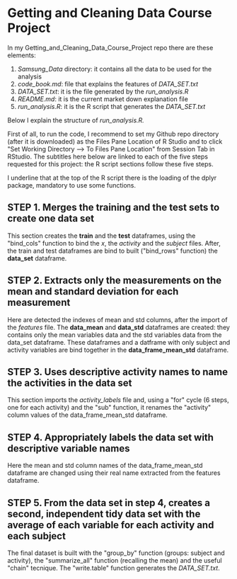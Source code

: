 # Getting and Cleaning Data Course Project

In my Getting_and_Cleaning_Data_Course_Project repo there are these elements:

1. *Samsung_Data* directory: it contains all the data to be used for the analysis
2. *code_book.md*: file that explains the features of *DATA_SET.txt*
2. *DATA_SET.txt*: it is the file generated by the *run_analysis.R*
3. *README.md*: it is the current market down explanation file
4. *run_analysis.R*: it is the R script that generates the *DATA_SET.txt*

Below I explain the structure of *run_analysis.R.* 

First of all, to run the code, I recommend to set my Github repo directory (after it is downloaded) as the Files Pane Location of R Studio and to click "Set Working Directory --> To Files Pane Location" from Session Tab in RStudio. The subtitles here below are linked to each of the five steps requested for this project: the R script sections follow these five steps. 

I underline that at the top of the R script there is the loading of the dplyr package, mandatory to use some functions. 

## STEP 1. Merges the training and the test sets to create one data set

This section creates the **train** and the **test** dataframes, using the "bind_cols" function to bind the *x*, the *activity* and the *subject* files. After, the train and test dataframes are bind to built ("bind_rows" function) the **data_set** dataframe.    

## STEP 2. Extracts only the measurements on the mean and standard deviation for each measurement

Here are detected the indexes of mean and std columns, after the import of the *features* file. The **data_mean** and **data_std** dataframes are created: they contains only the mean variables data and the std variables data from the data_set dataframe. These dataframes and a datframe with only subject and activity variables are bind together in the **data_frame_mean_std** dataframe. 

## STEP 3. Uses descriptive activity names to name the activities in the data set

This section imports the *activity_labels* file and, using a "for" cycle (6 steps, one for each activity) and the "sub" function, it renames the "activity" column values of the data_frame_mean_std dataframe. 

## STEP 4. Appropriately labels the data set with descriptive variable names

Here the mean and std column names of the data_frame_mean_std dataframe are changed using their real name extracted from the features dataframe.

## STEP 5.  From the data set in step 4, creates a second, independent tidy data set with the average of each variable for each activity and each subject

The final dataset is built with the "group_by" function (groups: subject and activity), the "summarize_all" function (recalling the mean) and the useful "chain" tecnique. The "write.table" function generates the *DATA_SET.txt*.
